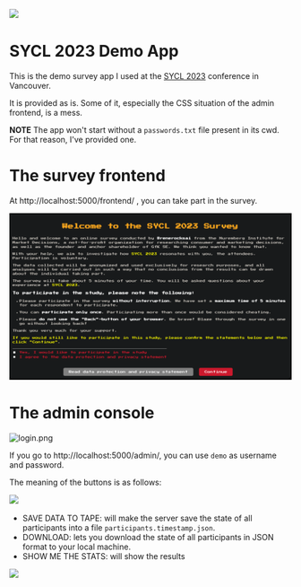 ![](https://github.com/zigzap/sycl2023-app/actions/workflows/check-11.yml/badge.svg)

# SYCL 2023 Demo App

This is the demo survey app I used at the [SYCL
2023](https://softwareyoucanlove.ca) conference in Vancouver.

It is provided as is. Some of it, especially the CSS situation of the admin
frontend, is a mess.

**NOTE** The app won't start without a `passwords.txt` file present in its cwd.
For that reason, I've provided one. 

# The survey frontend

At http://localhost:5000/frontend/ , you can take part in the survey.

![](survey.png)

# The admin console

![login.png](login.png)

If you go to http://localhost:5000/admin/, you can use `demo` as username and
password.

The meaning of the buttons is as follows:

![](admin.png)

- SAVE DATA TO TAPE: will make the server save the state of all participants
  into a file `participants.timestamp.json`.
- DOWNLOAD: lets you download the state of all participants in JSON format to
  your local machine.
- SHOW ME THE STATS: will show the results


![](results.png)

